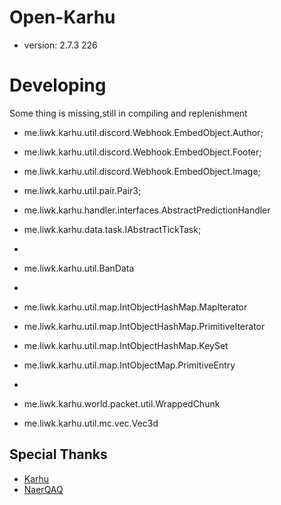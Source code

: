 # Open-Karhu
- version: 2.7.3 226
# Developing
Some thing is missing,still in compiling and replenishment
- me.liwk.karhu.util.discord.Webhook.EmbedObject.Author;
- me.liwk.karhu.util.discord.Webhook.EmbedObject.Footer;
- me.liwk.karhu.util.discord.Webhook.EmbedObject.Image;

- me.liwk.karhu.util.pair.Pair3;

- me.liwk.karhu.handler.interfaces.AbstractPredictionHandler
- me.liwk.karhu.data.task.IAbstractTickTask;
- 
- me.liwk.karhu.util.BanData
- 
- me.liwk.karhu.util.map.IntObjectHashMap.MapIterator
- me.liwk.karhu.util.map.IntObjectHashMap.PrimitiveIterator
- me.liwk.karhu.util.map.IntObjectHashMap.KeySet
- me.liwk.karhu.util.map.IntObjectMap.PrimitiveEntry
- 
- me.liwk.karhu.world.packet.util.WrappedChunk
- me.liwk.karhu.util.mc.vec.Vec3d



## Special Thanks
- [Karhu](https://www.karhu.ac/)
- [NaerQAQ](https://github.com/NaerQAQ)
